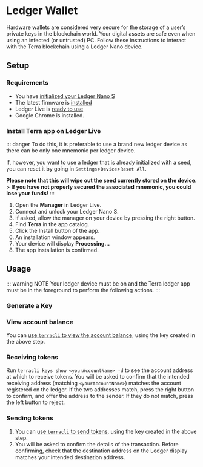 # Ledger Wallet

Hardware wallets are considered very secure for the storage of a user’s private keys in the blockchain world. Your digital assets are safe even when using an infected (or untrusted) PC. Follow these instructions to interact with the Terra blockchain using a Ledger Nano device.

## Setup

### Requirements

- You have [initialized your Ledger Nano S](https://support.ledgerwallet.com/hc/en-us/articles/360000613793)
- The latest firmware is [installed](https://support.ledger.com/hc/en-us/articles/360002731113-Update-Ledger-Nano-S-firmware)
- Ledger Live is [ready to use](https://support.ledger.com/hc/en-us/articles/360006395233-Take-your-first-steps)
- Google Chrome is installed.

### Install Terra app on Ledger Live

::: danger
To do this, it is preferable to use a brand new ledger device as there can be only one mnemonic per ledger device.

If, however, you want to use a ledger that is already initialized with a seed, you can reset it by going in `Settings`>`Device`>`Reset All`.

**Please note that this will wipe out the seed currently stored on the device.** > **If you have not properly secured the associated mnemonic, you could lose your funds!**
:::

1. Open the **Manager** in Ledger Live.
2. Connect and unlock your Ledger Nano S.
3. If asked, allow the manager on your device by pressing the right button.
4. Find **Terra** in the app catalog.
5. Click the Install button of the app.
6. An installation window appears.
7. Your device will display **Processing…**
8. The app installation is confirmed.

## Usage

::: warning NOTE
Your ledger device must be on and the Terra ledger app must be in the foreground to perform the following actions.
:::

### Generate a Key

### View account balance

You can [use `terracli` to view the account balance](node-terracli.md#query-account-balance), using the key created in the above step.

### Receiving tokens

Run `terracli keys show <yourAccountName> -d` to see the account address at which to receive tokens. You will be asked to confirm that the intended receiving address (matching `<yourAccountName>`) matches the account registered on the ledger. If the two addresses match, press the right button to confirm, and offer the address to the sender. If they do not match, press the left button to reject.

### Sending tokens

1. You can [use `terracli` to send tokens](node-terracli.md#send-tokens), using the key created in the above step.
2. You will be asked to confirm the details of the transaction. Before confirming, check that the destination address on the Ledger display matches your intended destination address.
